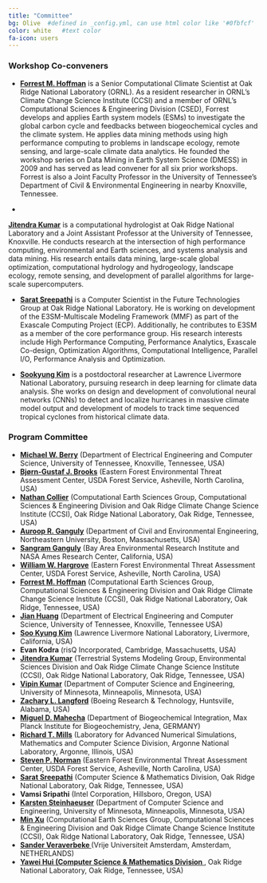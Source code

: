 ```yaml
---
title: "Committee"
bg: Olive  #defined in _config.yml, can use html color like '#0fbfcf'
color: white   #text color
fa-icon: users
---
```

### Workshop Co-conveners

 * <a target="_blank"
href="http://www.climatemodeling.org/~forrest/"><b>Forrest
M. Hoffman</b></a> is a Senior Computational Climate Scientist at
Oak Ridge National Laboratory (ORNL). As a resident researcher in
ORNL&rsquo;s Climate Change Science Institute (CCSI) and a member of
ORNL&rsquo;s Computational Sciences &amp; Engineering Division (CSED),
Forrest develops and applies Earth system models (ESMs) to investigate
the global carbon cycle and feedbacks between biogeochemical cycles
and the climate system. He applies data mining methods using high
performance computing to problems in landscape ecology, remote sensing,
and large-scale climate data analytics. He founded the workshop series
on Data Mining in Earth System Science (DMESS) in 2009 and has served
as lead convener for all six prior workshops. Forrest is also a Joint
Faculty Professor in the University of Tennessee&rsquo;s Department of
Civil &amp; Environmental Engineering in nearby Knoxville, Tennessee.

 * <a target="_blank" href="http://www.climatemodeling.org/~jkumar/">
<b>Jitendra Kumar</b></a>
is a computational hydrologist at Oak Ridge National Laboratory
and a Joint Assistant Professor at the University of Tennessee,
Knoxville. He conducts research at the intersection of high performance
computing, environmental and Earth sciences, and systems analysis
and data mining. His research entails data mining, large-scale global
optimization, computational hydrology and hydrogeology, landscape ecology,
remote sensing, and development of parallel algorithms for large-scale
supercomputers.

 * <a target="_blank" href="http://www.sarats.com/"><b>Sarat
Sreepathi</b></a> is a Computer Scientist in the Future Technologies
Group at Oak Ridge National Laboratory. He is working on development of
the E3SM-Multiscale Modeling Framework (MMF) as part of the Exascale
Computing Project (ECP). Additionally, he contributes to E3SM as a
member of the core performance group. His research interests include
High Performance Computing, Performance Analytics, Exascale Co-design,
Optimization Algorithms, Computational Intelligence, Parallel I/O,
Performance Analysis and Optimization.

 * <b><a target="_blank" href="http://sookyung.net/">Sookyung Kim</a></b> 
is a postdoctoral researcher at Lawrence Livermore
National Laboratory, pursuing research in deep learning for climate data
analysis. She works on design and development of convolutional neural
networks (CNNs) to detect and localize hurricanes in massive climate
model output and development of models to track time sequenced tropical
cyclones from historical climate data.

### Program Committee 
<ul>
<li> <b><a target="_blank" href="http://web.eecs.utk.edu/~mberry/">Michael W. Berry</a></b> (Department of Electrical Engineering and Computer Science, University of Tennessee, Knoxville, Tennessee, USA)</li><!-- confirmed 24-Apr-2018 -->
<li> <b><a target="_blank" href="https://www.geobabble.org/~bjorn/">Bj&oslash;rn-Gustaf J. Brooks</a></b> (Eastern Forest Environmental Threat Assessment Center, USDA Forest Service, Asheville, North Carolina, USA)</li><!-- confirmed 25-Apr-2018 -->
<li> <b><a target="_blank" href="https://climatechangescience.ornl.gov/content/nathan-collier">Nathan Collier</a></b> (Computational Earth Sciences Group, Computational Sciences &amp; Engineering Division and Oak Ridge Climate Change Science Institute (CCSI), Oak Ridge National Laboratory, Oak Ridge, Tennessee, USA)</li><!-- confirmed 22-Apr-2018 -->
<li> <b><a target="_blank" href="http://www.civ.neu.edu/people/ganguly-auroop">Auroop R. Ganguly</a></b>  (Department of Civil and Environmental Engineering, Northeastern University, Boston, Massachusetts, USA)</li><!-- confirmed 22-Apr-2018 -->
<li> <b><a target="_blank" href="https://www.nasa.gov/centers/ames/earthscience/members/biosphericsciencebranch/Sangram_Ganguly" >Sangram Ganguly</a></b>  (Bay Area Environmental Research Institute and NASA Ames Research Center, California, USA)</li><!-- confirmed 3-May-2018 -->
<li> <b><a target="_blank" href="https://www.geobabble.org/~hnw">William W. Hargrove</a></b> (Eastern Forest Environmental Threat Assessment Center, USDA Forest Service, Asheville, North Carolina, USA)</li><!-- confirmed 22-Apr-2018 -->
<li> <b><a target="_blank" href="https://www.climatemodeling.org/~forrest/">Forrest M. Hoffman</a></b> (Computational Earth Sciences Group, Computational Sciences &amp; Engineering Division and Oak Ridge Climate Change Science Institute (CCSI), Oak Ridge National Laboratory, Oak Ridge, Tennessee, USA)</li>
<li> <b><a target="_blank" href="http://web.eecs.utk.edu/~huangj/">Jian Huang</a></b> (Department of Electrical Engineering and Computer Science, University of Tennessee, Knoxville, Tennessee USA)</li><!-- confirmed 22-Apr-2018 -->
<li> <b><a target="_blank" href="http://sookyung.net/">Soo Kyung Kim</a></b> (Lawrence Livermore National Laboratory, Livermore, California, USA)</li>
<li> <b>Evan Kodra</b> (risQ Incorporated, Cambridge, Massachusetts, USA)</li><!-- confirmed 23-Apr-2018 -->
<li> <b><a target="_blank" href="https://www.climatemodeling.org/~jkumar">Jitendra Kumar</a></b> (Terrestrial Systems Modeling Group,  Environmental Sciences Division and Oak Ridge Climate Change Science Institute (CCSI), Oak Ridge National Laboratory, Oak Ridge, Tennessee, USA)</li>
<li> <b><a target="_blank" href="https://www-users.cs.umn.edu/~kumar001/">Vipin Kumar</a></b> (Department of Computer Science and Engineering, University of Minnesota, Minneapolis, Minnesota, USA)</li><!-- confirmed 22-Apr-2018 -->
<li> <b><a target="_blank" href="https://www.climatemodeling.org/~zach/">Zachary L. Langford</a></b> (Boeing Research &amp; Technology, Huntsville, Alabama, USA)</li><!-- confirmed 22-Apr-2018 -->
<li> <b><a target="_blank" href="https://www.bgc-jena.mpg.de/bgi/index.php/People/MiguelMahecha">Miguel D. Mahecha</a></b> (Department of Biogeochemical Integration, Max Planck Institute for Biogeochemistry, Jena, GERMANY)</li><!-- confirmed 23-Apr-2018 -->
<li> <b><a target="_blank" href="https://climatemodeling.org/~rmills/">Richard T. Mills</a></b> (Laboratory for Advanced Numerical Simulations, Mathematics and Computer Science Division, Argonne National Laboratory, Argonne, Illinois, USA)</li><!-- confirmed 24-Apr-2018 -->
<li> <b><a target="_blank" href="https://www.srs.fs.usda.gov/staff/429">Steven P. Norman</a></b> (Eastern Forest Environmental Threat Assessment Center, USDA Forest Service, Asheville, North Carolina, USA)</li><!-- confirmed 23-Apr-2018 -->
<li> <b><a target="_blank" href="http://sarats.com/">Sarat Sreepathi</a></b> (Computer Science &amp; Mathematics Division, Oak Ridge National Laboratory, Oak Ridge, Tennessee, USA)</li>
<li> <b>Vamsi Sripathi</b> (Intel Corporation, Hillsboro, Oregon, USA)</li><!-- confirmed 23-Apr-2018 -->
<li> <b><a target="_blank" href="http://www-users.cs.umn.edu/~ksteinha/">Karsten Steinhaeuser</a></b> (Department of Computer Science and Engineering, University of Minnesota, Minneapolis, Minnesota, USA)</li>
<li> <b><a target="_blank" href="https://climatechangescience.ornl.gov/content/min-xu">Min Xu</a></b> (Computational Earth Sciences Group, Computational Sciences &amp; Engineering Division and Oak Ridge Climate Change Science Institute (CCSI), Oak Ridge National Laboratory, Oak Ridge, Tennessee, USA)</li><!-- confirmed 22-Apr-2018 -->
<li> <b><a target="_blank" href="https://sites.google.com/view/sanderveraverbeke/sander-veraverbeke"> Sander Veraverbeke </a></b> (Vrije Universiteit Amsterdam, Amsterdam, NETHERLANDS) </li>  
<li> <b><a target="_blank" href=""> Yawei Hui (Computer Science & Mathematics Division </a></b>, Oak Ridge National Laboratory, Oak Ridge, Tennessee, USA) </li>  
</ul>

